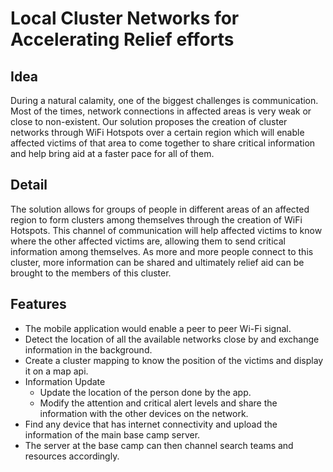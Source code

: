 # Local Cluster Networks for Accelerating Relief efforts

## Idea

During a natural calamity, one of the biggest challenges is communication. Most of the times, network connections in affected areas is very weak or close to non-existent. Our solution proposes the creation of cluster networks through WiFi Hotspots over a certain region which will enable affected victims of that area to come together to share critical information and help bring aid at a faster pace for all of them.

## Detail

The solution allows for groups of people in different areas of an affected region to form clusters among themselves through the creation of WiFi Hotspots. This channel of communication will help affected victims to know where the other affected victims are, allowing them to send critical information among themselves. As more and more people connect to this cluster, more information can be shared and ultimately relief aid can be brought to the members of this cluster.

## Features

- The mobile application would enable a peer to peer Wi-Fi signal.
- Detect the location of all the available networks close by and exchange information in the background.
- Create a cluster mapping to know the position of the victims and display it on a map api.
- Information Update
  - Update the location of the person done by the app.
  - Modify the attention and critical alert levels and share the information with the other devices on the network.
- Find any device that has internet connectivity and upload the information of the main base camp server.
- The server at the base camp can then channel search teams and resources accordingly.
